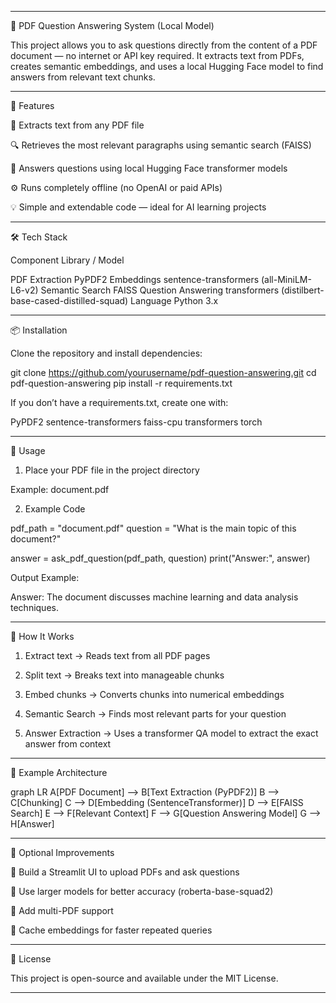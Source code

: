 
---

🧠 PDF Question Answering System (Local Model)

This project allows you to ask questions directly from the content of a PDF document — no internet or API key required.
It extracts text from PDFs, creates semantic embeddings, and uses a local Hugging Face model to find answers from relevant text chunks.


---

🚀 Features

🧾 Extracts text from any PDF file

🔍 Retrieves the most relevant paragraphs using semantic search (FAISS)

🤖 Answers questions using local Hugging Face transformer models

⚙️ Runs completely offline (no OpenAI or paid APIs)

💡 Simple and extendable code — ideal for AI learning projects



---

🛠️ Tech Stack

Component	Library / Model

PDF Extraction	PyPDF2
Embeddings	sentence-transformers (all-MiniLM-L6-v2)
Semantic Search	FAISS
Question Answering	transformers (distilbert-base-cased-distilled-squad)
Language	Python 3.x



---

📦 Installation

Clone the repository and install dependencies:

git clone https://github.com/yourusername/pdf-question-answering.git
cd pdf-question-answering
pip install -r requirements.txt

If you don’t have a requirements.txt, create one with:

PyPDF2
sentence-transformers
faiss-cpu
transformers
torch


---

🧩 Usage

1. Place your PDF file in the project directory

Example: document.pdf

2. Example Code

pdf_path = "document.pdf"
question = "What is the main topic of this document?"

answer = ask_pdf_question(pdf_path, question)
print("Answer:", answer)

Output Example:

Answer: The document discusses machine learning and data analysis techniques.


---

🧠 How It Works

1. Extract text → Reads text from all PDF pages


2. Split text → Breaks text into manageable chunks


3. Embed chunks → Converts chunks into numerical embeddings


4. Semantic Search → Finds most relevant parts for your question


5. Answer Extraction → Uses a transformer QA model to extract the exact answer from context




---

🧰 Example Architecture

graph LR
A[PDF Document] --> B[Text Extraction (PyPDF2)]
B --> C[Chunking]
C --> D[Embedding (SentenceTransformer)]
D --> E[FAISS Search]
E --> F[Relevant Context]
F --> G[Question Answering Model]
G --> H[Answer]


---

🧩 Optional Improvements

🔹 Build a Streamlit UI to upload PDFs and ask questions

🔹 Use larger models for better accuracy (roberta-base-squad2)

🔹 Add multi-PDF support

🔹 Cache embeddings for faster repeated queries


---

🪪 License

This project is open-source and available under the MIT License.


---
